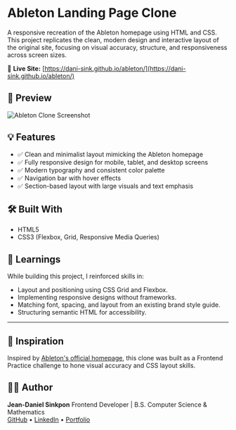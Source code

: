 # Ableton Landing Page Clone

A responsive recreation of the Ableton homepage using HTML and CSS. This project replicates the clean, modern design and interactive layout of the original site, focusing on visual accuracy, structure, and responsiveness across screen sizes.

🔗 **Live Site:** [https://dani-sink.github.io/ableton/](https://dani-sink.github.io/ableton/)

## 📸 Preview

![Ableton Clone Screenshot](./images/preview.png)

## 💡 Features

- ✅ Clean and minimalist layout mimicking the Ableton homepage
- ✅ Fully responsive design for mobile, tablet, and desktop screens
- ✅ Modern typography and consistent color palette
- ✅ Navigation bar with hover effects
- ✅ Section-based layout with large visuals and text emphasis

## 🛠️ Built With

- HTML5
- CSS3 (Flexbox, Grid, Responsive Media Queries)

## 📌 Learnings

While building this project, I reinforced skills in:

- Layout and positioning using CSS Grid and Flexbox.
- Implementing responsive designs without frameworks.
- Matching font, spacing, and layout from an existing brand style guide.
- Structuring semantic HTML for accessibility.

---

## 🧠 Inspiration

Inspired by [Ableton's official homepage](https://www.ableton.com/), this clone was built as a Frontend Practice challenge to hone visual accuracy and CSS layout skills.

## 🧑‍💻 Author

**Jean-Daniel Sinkpon**
Frontend Developer | B.S. Computer Science & Mathematics  
[GitHub](https://github.com/dani-sink) • [LinkedIn](https://linkedin.com/in/daniel-sinkpon) • [Portfolio](https://dani-sink.github.io/my-first-portfolio/)
